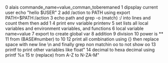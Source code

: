 0 alais commande_name=value_comman_toberemaned
1 dipsplay current user echo "hello $USER"
2 add /action to PATH using export PATH=$PATH:/action
3 echo path and grep -o (match) :/ into lines and count them then add 1
4 print env variable printenv
5 set  lists all local variables and environment variables, and functions
6 local variable name=value
7 export to create global var
8 addition
9 division
10 power is **
11 from (BASE#number) to 10
12 print all combination using {} then replace space with new line \n and finally grep non matchin oo to not show oo
13 printf to print other variables like float"
14 decimal to hexa decimal using printf %x
15 tr (replace) from A-Z to N-ZA-M"

